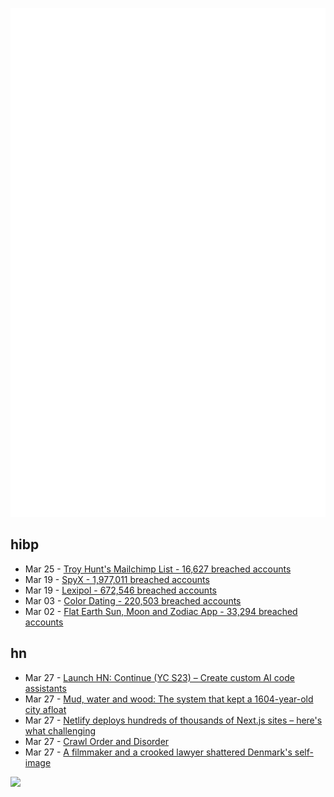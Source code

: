 ![Metrics](https://raw.githubusercontent.com/phixion/phixion/master/metrics.svg)

## hibp

<!--
for https://github.com/phixion/phixion/blob/main/.github/workflows/feeds.yml
-->
<!--START_SECTION:haveibeenpwnd-->
- Mar 25 - [Troy Hunt's Mailchimp List - 16,627 breached accounts](https://haveibeenpwned.com/PwnedWebsites#TroyHuntMailchimpList)
- Mar 19 - [SpyX - 1,977,011 breached accounts](https://haveibeenpwned.com/PwnedWebsites#SpyX)
- Mar 19 - [Lexipol - 672,546 breached accounts](https://haveibeenpwned.com/PwnedWebsites#Lexipol)
- Mar 03 - [Color Dating - 220,503 breached accounts](https://haveibeenpwned.com/PwnedWebsites#ColorDating)
- Mar 02 - [Flat Earth Sun, Moon and Zodiac App - 33,294 breached accounts](https://haveibeenpwned.com/PwnedWebsites#FlatEarthDave)
<!--END_SECTION:haveibeenpwnd-->

## hn

<!--
for https://github.com/phixion/phixion/blob/main/.github/workflows/feeds.yml
-->
<!--START_SECTION:hn-->
- Mar 27 - [Launch HN: Continue (YC S23) – Create custom AI code assistants](https://hub.continue.dev/explore/assistants)
- Mar 27 - [Mud, water and wood: The system that kept a 1604-year-old city afloat](https://www.bbc.com/future/article/20250324-the-ancient-forest-that-supports-venice)
- Mar 27 - [Netlify deploys hundreds of thousands of Next.js sites – here's what challenging](https://www.netlify.com/blog/how-we-run-nextjs/)
- Mar 27 - [Crawl Order and Disorder](https://www.marginalia.nu/log/a_117_crawl_order/)
- Mar 27 - [A filmmaker and a crooked lawyer shattered Denmark's self-image](https://www.theguardian.com/world/2025/mar/27/black-swan-denmark-documentary-mads-brugger-amira-smajic)
<!--END_SECTION:hn-->

<!--
for https://yhype.me
-->
![](https://hit.yhype.me/github/profile?user_id=13013670)
